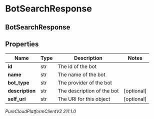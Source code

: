 # BotSearchResponse

## BotSearchResponse

## Properties

|Name | Type | Description | Notes|
|------------ | ------------- | ------------- | -------------|
| **id** | str | The id of the bot | |
| **name** | str | The name of the bot | |
| **bot_type** | str | The provider of the bot | |
| **description** | str | The description of the bot | [optional] |
| **self_uri** | str | The URI for this object | [optional] |



_PureCloudPlatformClientV2 211.1.0_
